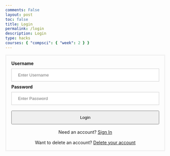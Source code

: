 ```yaml
---
comments: False
layout: post
toc: false
title: Login
permalink: /login
description: Login
type: hacks
courses: { "compsci": { "week": 2 } }
---
```

<style> /* styling code created by chatGPT */
#login { 
    margin-top: 10px;
    padding-top: 0.75rem;
    padding-bottom: 0.75rem;
    padding-left: 1rem;
    padding-right: 1rem;
    text-align: center;
    width:100%;
}
.login-container {
  border: 3px solid #f1f1f1;
  padding: 16px;
}

input[type=text], input[type=password], input[type=name] {
  width: 100%;
  padding: 12px 20px;
  margin: 8px 0;
  display: inline-block;
  border: 1px solid #ccc;
  box-sizing: border-box;
}


.imgcontainer {
  text-align: center;
  margin: 24px 0 12px 0;
}

img.avatar {
  width: 40%;
  border-radius: 50%;
}

span.psw {
  display: block;
  text-align: center;
  margin: 0 auto;
  padding-top: 16px;
}

@media screen and (max-width: 300px) {
  span.psw {
    display: block;
    float: none;
    text-align: center;
  }
  .cancelbtn {
    width: 100%;
  }
}
</style>
<!---Debugged via GPT--->
<div class="login-container">
  <label for="uid"><b>Username</b></label>
  <input type="text" id="uid" placeholder="Enter Username" name="uid" required>
  <label for="password"><b>Password</b></label>
  <input type="password" id="password" placeholder="Enter Password" name="password" required>
  <button id='login' onclick="login_user()">Login</button>
  <div>
  <span class="psw">Need an account?&nbsp;<a href="{{site.baseurl}}/signup">Sign In</a></span>
  <span class="psw">Want to delete an account?&nbsp;<a href="{{site.baseurl}}/delete">Delete your account</a></span>
</div>

<script>
    /* this code was mainly created by me and then debugged using chatGPT */
    if (location.hostname === "localhost") {
        uri = "http://localhost:8086/";
    } else if (location.hostname === "127.0.0.1") {
        uri = "http://127.0.0.1:8086/";
    } else if (location.hostname === "0.0.0.0") {
        uri = "http://0.0.0.0:4100/"
    } else {
        uri = "http://localhost:8086/";
    }
    function login_user() {
        var headers = new Headers();
        headers.append("Content-Type", "application/json");
        const url = '127.0.0.1.4100' + '/api/users/authenticate';
        const body = {
            uid: document.getElementById("uid").value,
            password: document.getElementById("password").value,
        };
        const fetch_options = {
            method: 'POST',
            cache: 'no-cache',
            headers: headers,
            body: JSON.stringify(body),
            credentials: 'include'
        };
        fetch(uri+'/api/users/authenticate', fetch_options)
        .then(response => {
            if (!response.ok) {
                const errorMsg = 'Login error: ' + response.status;
                console.log(errorMsg);
                return null;
            }
            const content = response.headers.get('Content-Type');
            if (content && content.includes('application/json')) {
                return response.json();
            } else {
                return response.text();
            }
        })
        .then(data => {
            if (data !== null) {
                console.log('Response:', data);
            }
            window.location.href = "{{site.baseurl}}/2024/02/09/dashboard.html";
        })
        .catch(err => {
            console.error('Fetch error:', err);
        });
    }
    window.login_user = login_user;

</script>
